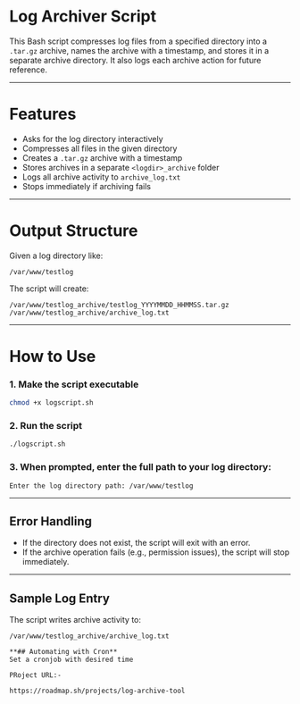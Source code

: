 
# Log Archiver Script

This Bash script compresses log files from a specified directory into a `.tar.gz` archive, names the archive with a timestamp, and stores it in a separate archive directory. It also logs each archive action for future reference.

---

# Features

- Asks for the log directory interactively
- Compresses all files in the given directory
- Creates a `.tar.gz` archive with a timestamp
- Stores archives in a separate `<logdir>_archive` folder
- Logs all archive activity to `archive_log.txt`
- Stops immediately if archiving fails

---

# Output Structure

Given a log directory like:

```
/var/www/testlog
```

The script will create:

```
/var/www/testlog_archive/testlog_YYYYMMDD_HHMMSS.tar.gz
/var/www/testlog_archive/archive_log.txt
```

---

# How to Use

### 1. Make the script executable

```bash
chmod +x logscript.sh
```

### 2. Run the script

```bash
./logscript.sh
```

### 3. When prompted, enter the full path to your log directory:

```
Enter the log directory path: /var/www/testlog
```

---

## Error Handling

- If the directory does not exist, the script will exit with an error.
- If the archive operation fails (e.g., permission issues), the script will stop immediately.

---

## Sample Log Entry

The script writes archive activity to:

```
/var/www/testlog_archive/archive_log.txt

**## Automating with Cron**
Set a cronjob with desired time

PRoject URL:-

https://roadmap.sh/projects/log-archive-tool
